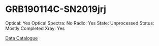 # GRB190114C-SN2019jrj

Optical: Yes
Optical Spectra: No
Radio: Yes
State: Unprocessed
Status: Mostly Completed
Xray: Yes

[Data Catalogue](GRB190114C-SN2019jrj%20ebba283107dc4c20b97d92aaea8c793c/Data%20Catalogue%203d2980a3acd74b2ea536c73173d9a577.csv)